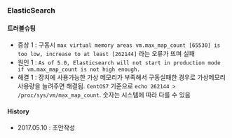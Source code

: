 ### ElasticSearch

#### 트러블슈팅
- 증상 1 : 구동시 `max virtual memory areas vm.max_map_count [65530] is too low, increase to at least [262144]` 라는 오류가 뜨며 실패
- 원인 1 : `As of 5.0, Elasticsearch will not start in production mode if vm.max_map_count is not high enough.`
- 해결 1 : 장치에 사용가능한 가상 메모리가 부족해서 구동실패한 경우로 가상메모리 사용량을 늘려주면 해결됨. `CentOS7` 기준으로 `echo 262144 > /proc/sys/vm/max_map_count`. 숫자는 시스템에 따라 다를 수 있음

#### History
- 2017.05.10 : 초안작성
